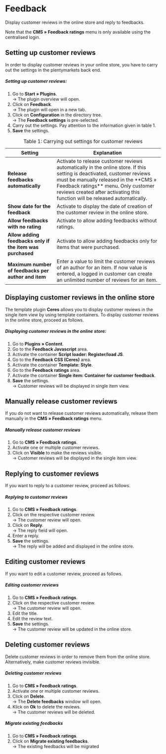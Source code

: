 ﻿# Feedback

Display customer reviews in the online store and reply to feedbacks.

<div class="alert alert-warning" role="alert">
    Note that the <b>CMS » Feedback ratings</b> menu is only available using the centralised login.
</div>

## Setting up customer reviews

In order to display customer reviews in your online store, you have to carry out the settings in the plentymarkets back end.

##### Setting up customer reviews:

1. Go to **Start » Plugins**.<br /> → The plugin overview will open. 
2. Click on **Feedback**.<br /> → The plugin will open in a new tab. 
3. Click on **Configuration** in the directory tree.<br /> → The **Feedback settings** is pre-selected. 
4. Carry out the settings. Pay attention to the information given in table 1. 
5. **Save** the settings.

<table>
<caption>Table 1: Carrying out settings for customer reviews</caption>
	<thead>
		<th>
			Setting
		</th>
		<th>
			Explanation
		</th>
	</thead>
	<tbody>
        <tr>
			<td>
				<b>Release feedbacks automatically</b>
			</td>
			<td>
                Activate to release customer reviews automatically in the online store. If this setting is deactivated, customer reviews must be manually released in the **CMS » Feedback ratings** menu. Only customer reviews created after activating this function will be released automatically.
			</td>
		</tr>
        <tr>
			<td>
				<b>Show date for the feedback</b>
			</td>
			<td>
				Activate to display the date of creation of the customer review in the online store.
			</td>
		</tr>
		<tr>
			<td>
				<b>Allow feedbacks with no rating</b>
			</td>
			<td>
				Activate to allow adding feedbacks without ratings.
			</td>
		</tr>
		<tr>
			<td>
				<b>Allow adding feedbacks only if the item was purchased</b>
			</td>
			<td>
				Activate to allow adding feedbacks only for items that were purchased.
			</td>
		</tr>
		<tr>
			<td>
				<b>Maximum number of feedbacks per author and item</b>
			</td>
			<td>Enter a value to limit the customer reviews of an author for an item. If now value is entered, a logged in customer can create an unlimited number of reviews for an item.
			</td>
		</tr>
	</tbody>
</table>

## Displaying customer reviews in the online store

The template plugin **Ceres** allows you to display customer reviews in the single item view by using template containers. To display customer reviews in the online store, proceed as follows.

##### Displaying customer reviews in the online store:

1. Go to **Plugins&nbsp;» Content**. 
2. Go to the **Feedback Javascript** area. 
3. Activate the container **Script loader: Register/load JS**. 
4. Go to the **Feedback CSS (Ceres)** area. 
5. Activate the container **Template: Style**. 
6. Go to the **Feedback ratings** area. 
7. Activate the container **Single item: Container for customer feedback**. 
8. **Save** the settings.<br />→ Customer reviews will be displayed in single item view.

## Manually release customer reviews

If you do not want to release customer reviews automatically, release them manually in the **CMS » Feedback ratings** menu.

##### Manually release customer reviews

1. Go to **CMS » Feedback ratings**.
2. Activate one or multiple customer reviews.
3. Click on **Visible** to make the reviews visible.<br />→ Customer reviews will be displayed in the single item view.

## Replying to customer reviews

If you want to reply to a customer review, proceed as follows.

##### Replying to customer reviews

1. Go to **CMS » Feedback ratings**.
2. Click on the respective customer review.<br />→ The customer review will open.
3. Click on **Reply**.<br />→ The reply field will open.
4. Enter a reply.
5. **Save** the settings.<br />→ The reply will be added and displayed in the online store.

## Editing customer reviews

If you want to edit a customer review, proceed as follows.

##### Editing customer reviews

1. Go to **CMS » Feedback ratings**.
2. Click on the respective customer review.<br />→ The customer review will open.
3. Edit the title.
4. Edit the review text.
5. **Save** the settings.<br />→ The customer review will be updated in the online store.

## Deleting customer reviews

Delete customer reviews in order to remove them from the online store. Alternatively, make customer reviews invisible.

##### Deleting customer reviews

1. Go to **CMS » Feedback ratings**.
2. Activate one or multiple customer reviews.
3. Click on **Delete**.<br />→ The **Delete feedbacks** window will open.
4. Klick on **Ok** to delete the reviews.<br />→ The customer reviews will be deleted.

##### Migrate existing feedbacks

1. Go to **CMS » Feedback ratings**.
2. Click on **Migrate existing feedbacks**.<br />→ The existing feedbacks will be migrated


